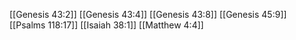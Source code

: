 [[Genesis 43:2]]
[[Genesis 43:4]]
[[Genesis 43:8]]
[[Genesis 45:9]]
[[Psalms 118:17]]
[[Isaiah 38:1]]
[[Matthew 4:4]]
